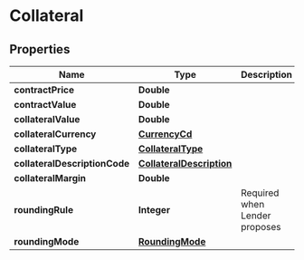 # Collateral

## Properties
Name | Type | Description | Notes
------------ | ------------- | ------------- | -------------
**contractPrice** | **Double** |  | 
**contractValue** | **Double** |  |  [optional]
**collateralValue** | **Double** |  | 
**collateralCurrency** | [**CurrencyCd**](CurrencyCd.md) |  | 
**collateralType** | [**CollateralType**](CollateralType.md) |  | 
**collateralDescriptionCode** | [**CollateralDescription**](CollateralDescription.md) |  |  [optional]
**collateralMargin** | **Double** |  | 
**roundingRule** | **Integer** | Required when Lender proposes |  [optional]
**roundingMode** | [**RoundingMode**](RoundingMode.md) |  |  [optional]
